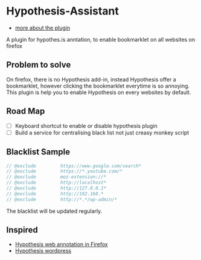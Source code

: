 # Hypothesis-Assistant

- [more about the plugin](https://tim.bai.uno/hello-world/)

A plugin for hypothes.is anntation, to enable bookmarklet on all websites on firefox



## Problem to solve

On firefox, there is no Hypothesis add-in, instead Hypothesis offer a bookmarklet, however clicking the bookmarklet everytime is so annoying.
This plugin is help you to enable Hypothesis on every websites by default.

## Road Map
- [ ] Keyboard shortcut to enable or disable hypothesis plugin
- [ ] Build a service for centralising black list not just creasy monkey script

## Blacklist Sample

```javascript
// @exclude         https://www.google.com/search*
// @exclude         https://*.youtube.com/*
// @exclude         moz-extension://*
// @exclude         http://localhost*
// @exclude         http://127.0.0.1*
// @exclude         http://192.168.*
// @exclude         http://*.*/wp-admin/*
```
The blacklist will be updated regularly.



## Inspired

- [Hypothesis web annotation in Firefox](https://medium.com/@delahera/hypothesis-web-annotation-mobile-358db1f9ec46)
- [Hypothesis wordpress](https://wordpress.org/plugins/hypothesis/#description)
